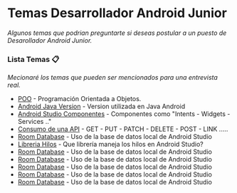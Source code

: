 # Temas Desarrollador Android Junior

_Algunos temas que podrian preguntarte si deseas postular a un puesto de Desarollador Android Junior._

### Lista Temas 📋

_Mecionaré los temas que pueden ser mencionados para una entrevista real._

* [POO](https://profile.es/blog/que-es-la-programacion-orientada-a-objetos/) - Programación Orientada a Objetos.
* [Android Java Version](https://code.tutsplus.com/es/tutorials/java-8-for-android-cleaner-code-with-lambda-expressions--cms-29661) - Version utilizada en Java Android
* [Android Studio Componentes](https://desarrolloweb.com/articulos/6-componentes-basicos-android.html) - Componentes como "Intents - Widgets - Services .."
* [Consumo de una API](https://coderslink.com/talento/blog/como-consumir-una-api-desde-una-aplicacion-android/) - GET - PUT - PATCH - DELETE - POST - LINK .....
* [Room Database](https://developer.android.com/training/data-storage/room?hl=es-419) - Uso de la base de datos local de Android Studio
* [Libreria Hilos](https://code.tutsplus.com/es/tutorials/rxjava-for-android-apps-introducing-rxbinding-and-rxlifecycle--cms-28565) - Que librería maneja los hilos en Android Studio?
* [Room Database](https://developer.android.com/training/data-storage/room?hl=es-419) - Uso de la base de datos local de Android Studio
* [Room Database](https://developer.android.com/training/data-storage/room?hl=es-419) - Uso de la base de datos local de Android Studio
* [Room Database](https://developer.android.com/training/data-storage/room?hl=es-419) - Uso de la base de datos local de Android Studio
* [Room Database](https://developer.android.com/training/data-storage/room?hl=es-419) - Uso de la base de datos local de Android Studio
* [Room Database](https://developer.android.com/training/data-storage/room?hl=es-419) - Uso de la base de datos local de Android Studio
